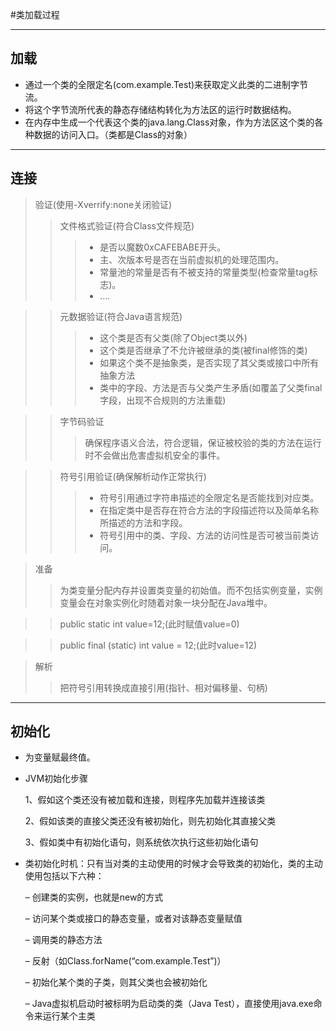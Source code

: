 #类加载过程
- - - 
## 加载

+ 通过一个类的全限定名(com.example.Test)来获取定义此类的二进制字节流。
+ 将这个字节流所代表的静态存储结构转化为方法区的运行时数据结构。
+ 在内存中生成一个代表这个类的java.lang.Class对象，作为方法区这个类的各种数据的访问入口。（类都是Class的对象）

- - -

## 连接

> 验证(使用-Xverrify:none关闭验证)
> > 文件格式验证(符合Class文件规范)
> > > + 是否以魔数0xCAFEBABE开头。
> > > + 主、次版本号是否在当前虚拟机的处理范围内。
> > > + 常量池的常量是否有不被支持的常量类型(检查常量tag标志)。
> > > + .... 

> > 元数据验证(符合Java语言规范)
> > > + 这个类是否有父类(除了Object类以外)
> > > + 这个类是否继承了不允许被继承的类(被final修饰的类)
> > > + 如果这个类不是抽象类，是否实现了其父类或接口中所有抽象方法
> > > + 类中的字段、方法是否与父类产生矛盾(如覆盖了父类final字段，出现不合规则的方法重载)

> > 字节码验证
> > > 确保程序语义合法，符合逻辑，保证被校验的类的方法在运行时不会做出危害虚拟机安全的事件。

> > 符号引用验证(确保解析动作正常执行)
> > > + 符号引用通过字符串描述的全限定名是否能找到对应类。
> > > + 在指定类中是否存在符合方法的字段描述符以及简单名称所描述的方法和字段。
> > > + 符号引用中的类、字段、方法的访问性是否可被当前类访问。


> 准备
> > 为类变量分配内存并设置类变量的初始值。而不包括实例变量，实例变量会在对象实例化时随着对象一块分配在Java堆中。

> > public static int value=12;(此时赋值value=0)

> > public final (static) int value = 12;(此时value=12)

> 解析
> > 把符号引用转换成直接引用(指针、相对偏移量、句柄)
- - -
## 初始化
+ 为变量赋最终值。
+ JVM初始化步骤

	 1、假如这个类还没有被加载和连接，则程序先加载并连接该类
	
	 2、假如该类的直接父类还没有被初始化，则先初始化其直接父类
	
	 3、假如类中有初始化语句，则系统依次执行这些初始化语句

+ 类初始化时机：只有当对类的主动使用的时候才会导致类的初始化，类的主动使用包括以下六种：

	– 创建类的实例，也就是new的方式
	
	– 访问某个类或接口的静态变量，或者对该静态变量赋值
	
	– 调用类的静态方法
	
	– 反射（如Class.forName(“com.example.Test”)）
	
	– 初始化某个类的子类，则其父类也会被初始化
	
	– Java虚拟机启动时被标明为启动类的类（Java Test），直接使用java.exe命令来运行某个主类